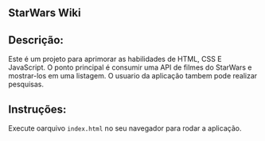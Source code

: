 ## StarWars Wiki

## Descrição:

Este é um projeto para aprimorar as habilidades de HTML, CSS E JavaScript.
O ponto principal é consumir uma API de filmes do StarWars e mostrar-los em uma listagem.
O usuario da aplicação tambem pode realizar pesquisas.

## Instruções:

Execute oarquivo `index.html` no seu navegador para rodar a aplicação.
